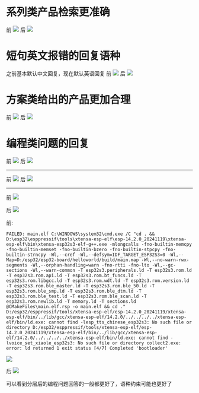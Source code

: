 # 系列类产品检索更准确
前
![](../file/Pasted%20image%2020250722144022.png)
后
![](../file/Pasted%20image%2020250722143957.png)


# 短句英文报错的回复语种
之前基本默认中文回复，现在默认英语回复
前
![](../file/Pasted%20image%2020250722144146.png)
后
![](../file/Pasted%20image%2020250722144159.png)



# 方案类给出的产品更加合理
前
![](../file/Pasted%20image%2020250722150621.png)
后
![](../file/Pasted%20image%2020250722150635.png)



# 编程类问题的回复
前
![](../file/Pasted%20image%2020250725145056.png)
后
![](../file/Pasted%20image%2020250725145135.png)

---

前
![](../file/Pasted%20image%2020250725145540.png)
后
![](../file/Pasted%20image%2020250725145523.png)

---

前
![](../file/Pasted%20image%2020250725145700.png)

后
![](../file/Pasted%20image%2020250725145927.png)



前:
```
FAILED: main.elf C:\WINDOWS\system32\cmd.exe /C "cd . && D:\esp32\esppressif\tools\xtensa-esp-elf\esp-14.2.0_20241119\xtensa-esp-elf\bin\xtensa-esp32s3-elf-g++.exe -mlongcalls -fno-builtin-memcpy -fno-builtin-memset -fno-builtin-bzero -fno-builtin-stpcpy -fno-builtin-strncpy -Wl,--cref -Wl,--defsym=IDF_TARGET_ESP32S3=0 -Wl,--Map=D:/esp32/esp32-board/helloworld/build/main.map -Wl,--no-warn-rwx-segments -Wl,--orphan-handling=warn -fno-rtti -fno-lto -Wl,--gc-sections -Wl,--warn-common -T esp32s3.peripherals.ld -T esp32s3.rom.ld -T esp32s3.rom.api.ld -T esp32s3.rom.bt_funcs.ld -T esp32s3.rom.libgcc.ld -T esp32s3.rom.wdt.ld -T esp32s3.rom.version.ld -T esp32s3.rom.ble_master.ld -T esp32s3.rom.ble_50.ld -T esp32s3.rom.ble_smp.ld -T esp32s3.rom.ble_dtm.ld -T esp32s3.rom.ble_test.ld -T esp32s3.rom.ble_scan.ld -T esp32s3.rom.newlib.ld -T memory.ld -T sections.ld @CMakeFiles\main.elf.rsp -o main.elf && cd ." D:/esp32/esppressif/tools/xtensa-esp-elf/esp-14.2.0_20241119/xtensa-esp-elf/bin/../lib/gcc/xtensa-esp-elf/14.2.0/../../../../xtensa-esp-elf/bin/ld.exe: cannot find -lesp_tts_chinese_esp32s3: No such file or directory D:/esp32/esppressif/tools/xtensa-esp-elf/esp-14.2.0_20241119/xtensa-esp-elf/bin/../lib/gcc/xtensa-esp-elf/14.2.0/../../../../xtensa-esp-elf/bin/ld.exe: cannot find -lvoice_set_xiaole_esp32s3: No such file or directory collect2.exe: error: ld returned 1 exit status [4/7] Completed 'bootloader'
```
![](../file/Pasted%20image%2020250725150055.png)

后
![](../file/Pasted%20image%2020250725150110.png)

可以看到分层后的编程问题回答的一般都更好了，语种约束可能也更好了

